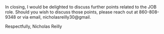 In closing, I would be delighted to discuss further points related to the JOB role. Should you wish to discuss those points, please reach out at 860-808-9348 or via email, nicholasreilly30@gmail.

Respectfully,
Nicholas Reilly
